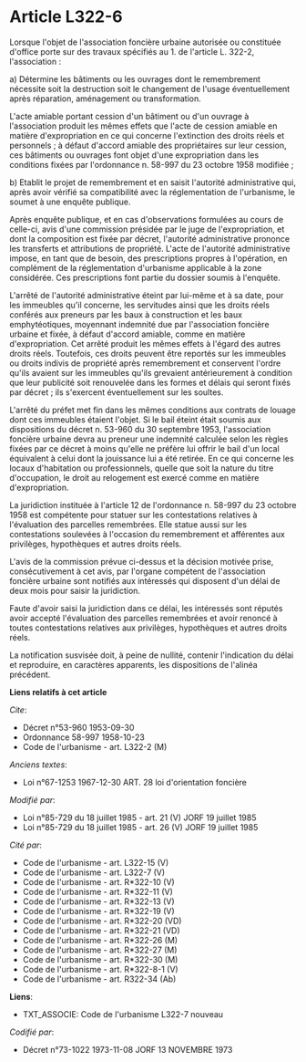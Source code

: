 # Article L322-6

Lorsque l'objet de l'association foncière urbaine autorisée ou constituée d'office porte sur des travaux spécifiés au 1. de
l'article L. 322-2, l'association :

a) Détermine les bâtiments ou les ouvrages dont le remembrement nécessite soit la destruction soit le changement de l'usage
éventuellement après réparation, aménagement ou transformation.

L'acte amiable portant cession d'un bâtiment ou d'un ouvrage à l'association produit les mêmes effets que l'acte de cession
amiable en matière d'expropriation en ce qui concerne l'extinction des droits réels et personnels ; à défaut d'accord amiable
des propriétaires sur leur cession, ces bâtiments ou ouvrages font objet d'une expropriation dans les conditions fixées par
l'ordonnance n. 58-997 du 23 octobre 1958 modifiée ;

b) Etablit le projet de remembrement et en saisit l'autorité administrative qui, après avoir vérifié sa compatibilité avec la
réglementation de l'urbanisme, le soumet à une enquête publique.

Après enquête publique, et en cas d'observations formulées au cours de celle-ci, avis d'une commission présidée par le juge
de l'expropriation, et dont la composition est fixée par décret, l'autorité administrative prononce les transferts et
attributions de propriété. L'acte de l'autorité administrative impose, en tant que de besoin, des prescriptions propres à
l'opération, en complément de la réglementation d'urbanisme applicable à la zone considérée. Ces prescriptions font partie du
dossier soumis à l'enquête.

L'arrêté de l'autorité administrative éteint par lui-même et à sa date, pour les immeubles qu'il concerne, les servitudes
ainsi que les droits réels conférés aux preneurs par les baux à construction et les baux emphytéotiques, moyennant indemnité
due par l'association foncière urbaine et fixée, à défaut d'accord amiable, comme en matière d'expropriation. Cet arrêté
produit les mêmes effets à l'égard des autres droits réels. Toutefois, ces droits peuvent être reportés sur les immeubles ou
droits indivis de propriété après remembrement et conservent l'ordre qu'ils avaient sur les immeubles qu'ils grevaient
antérieurement à condition que leur publicité soit renouvelée dans les formes et délais qui seront fixés par décret ; ils
s'exercent éventuellement sur les soultes.

L'arrêté du préfet met fin dans les mêmes conditions aux contrats de louage dont ces immeubles étaient l'objet. Si le bail
éteint était soumis aux dispositions du décret n. 53-960 du 30 septembre 1953, l'association foncière urbaine devra au
preneur une indemnité calculée selon les règles fixées par ce décret à moins qu'elle ne préfère lui offrir le bail d'un local
équivalent à celui dont la jouissance lui a été retirée. En ce qui concerne les locaux d'habitation ou professionnels, quelle
que soit la nature du titre d'occupation, le droit au relogement est exercé comme en matière d'expropriation.

La juridiction instituée à l'article 12 de l'ordonnance n. 58-997 du 23 octobre 1958 est compétente pour statuer sur les
contestations relatives à l'évaluation des parcelles remembrées. Elle statue aussi sur les contestations soulevées à
l'occasion du remembrement et afférentes aux privilèges, hypothèques et autres droits réels.

L'avis de la commission prévue ci-dessus et la décision motivée prise, consécutivement à cet avis, par l'organe compétent de
l'association foncière urbaine sont notifiés aux intéressés qui disposent d'un délai de deux mois pour saisir la juridiction.

Faute d'avoir saisi la juridiction dans ce délai, les intéressés sont réputés avoir accepté l'évaluation des parcelles
remembrées et avoir renoncé à toutes contestations relatives aux privilèges, hypothèques et autres droits réels.

La notification susvisée doit, à peine de nullité, contenir l'indication du délai et reproduire, en caractères apparents, les
dispositions de l'alinéa précédent.

**Liens relatifs à cet article**

_Cite_:

  - Décret n°53-960 1953-09-30
  - Ordonnance 58-997 1958-10-23
  - Code de l'urbanisme - art. L322-2 (M)

_Anciens textes_:

  - Loi n°67-1253 1967-12-30 ART. 28 loi d'orientation foncière

_Modifié par_:

  - Loi n°85-729 du 18 juillet 1985 - art. 21 (V) JORF 19 juillet 1985
  - Loi n°85-729 du 18 juillet 1985 - art. 26 (V) JORF 19 juillet 1985

_Cité par_:

  - Code de l'urbanisme - art. L322-15 (V)
  - Code de l'urbanisme - art. L322-7 (V)
  - Code de l'urbanisme - art. R*322-10 (V)
  - Code de l'urbanisme - art. R*322-11 (V)
  - Code de l'urbanisme - art. R*322-13 (V)
  - Code de l'urbanisme - art. R*322-19 (V)
  - Code de l'urbanisme - art. R*322-20 (VD)
  - Code de l'urbanisme - art. R*322-21 (VD)
  - Code de l'urbanisme - art. R*322-26 (M)
  - Code de l'urbanisme - art. R*322-27 (M)
  - Code de l'urbanisme - art. R*322-30 (M)
  - Code de l'urbanisme - art. R*322-8-1 (V)
  - Code de l'urbanisme - art. R322-34 (Ab)

**Liens**:

  - TXT_ASSOCIE: Code de l'urbanisme L322-7 nouveau

_Codifié par_:

  - Décret n°73-1022 1973-11-08 JORF 13 NOVEMBRE 1973
